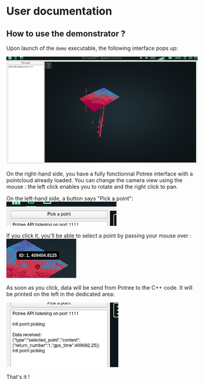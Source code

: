 # User documentation
## How to use the demonstrator ?
Upon launch of the `demo` executable, the following interface pops up:

![general view of the interface](assets/screen_demonstrator_1.png "general view of the interface")


On the right-hand side, you have a fully fonctionnal Potree interface with a pointcloud already loaded. You can change the camera view using the mouse : the left click enables you to rotate and the right click to pan.

On the left-hand side, a button says "Pick a point":
![pick a point button](assets/button_pick_point.png "pick a point button")

If you click it, you'll be able to select a point by passing your mouse over :
![selecting a point](assets/selecting_point.png "selecting a point")

As soon as you click, data will be send from Potree to the C++ code. It will be printed on the left in the dedicated area:

![data received](assets/data_received.png "data received")

That's it !